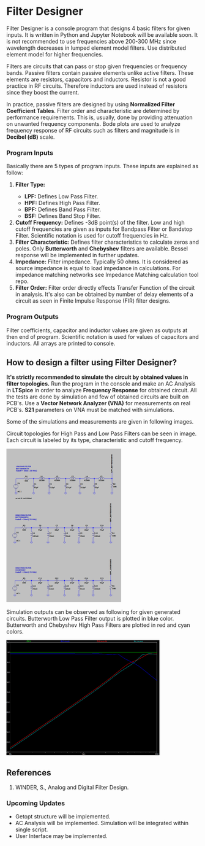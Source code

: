<h1><b>Filter Designer</b></h1>

<p>Filter Designer is a console program that designs 4 basic filters for given inputs. It is written in Python and Jupyter Notebook will be available soon. It is not recommended to use frequencies above 200-300 MHz since wavelength decreases in lumped element model filters. Use distributed element model for higher frequencies.</p>

<p>Filters are circuits that can pass or stop given frequencies or frequency bands. Passive filters contain passive elements unlike active filters. These elements are resistors, capacitors and inductors. Resistor is not a good practice in RF circuits. Therefore inductors are used instead of resistors since they boost the current.</p>

<p>In practice, passive filters are designed by using <b>Normalized Filter Coefficient Tables</b>. Filter order and characteristic are determined by performance requirements. This is, usually, done by providing attenuation on unwanted frequency components. Bode plots are used to analyze frequency response of RF circuits such as filters and magnitude is in <b>Decibel (dB)</b> scale.</p>

<h3><b>Program Inputs</b></h3>

<p> Basically there are 5 types of program inputs. These inputs are explained as follow:</p>

<ol>
    <li> <b>Filter Type:</b> </li>
    <ul>
        <li><b>LPF:</b> Defines Low Pass Filter.</li>
        <li><b>HPF:</b> Defines High Pass Filter.</li>
        <li><b>BPF:</b> Defines Band Pass Filter.</li>
        <li><b>BSF:</b> Defines Band Stop Filter.</li>
    </ul>
    <li> <b>Cutoff Frequency:</b> Defines -3dB point(s) of the filter. Low and high cutoff frequencies are given as inputs for Bandpass Filter or Bandstop Filter. Scientific notation is used for cutoff frequencies in Hz.</li>
    <li> <b>Filter Characteristic:</b> Defines filter characteristics to calculate zeros and poles. Only <b>Butterworth</b> and <b>Chebyshev</b> filters are available. Bessel response will be implemented in further updates.</li>
    <li> <b>Impedance:</b> Filter impedance. Typically 50 ohms. It is considered as source impedance is equal to load impedance in calculations. For impedance matching networks see Impedance Matching calculation tool repo.</li>
    <li> <b>Filter Order:</b> Filter order directly effects Transfer Function of the circuit in analysis. It's also can be obtained by number of delay elements of a circuit as seen in Finite Impulse Response (FIR) filter designs. </li>
</ol>


<h3><b>Program Outputs</b></h3>

<p> Filter coefficients, capacitor and inductor values are given as outputs at then end of program. Scientific notation is used for values of capacitors and inductors. All arrays are printed to console.
</p>


<h2> How to design a filter using Filter Designer?</h2>

<p> <b>It's strictly recommended to simulate the circuit by obtained values in filter topologies.</b> Run the program in the console and make an AC Analysis in <b>LTSpice</b> in order to analyze <b>Frequency Response</b> for obtained circuit. All the tests are done by simulation and few of obtained circuits are built on PCB's. Use a <b>Vector Network Analyzer (VNA)</b> for measurements on real PCB's. <b>S21</b> parameters on VNA must be matched with simulations.</p>
<p> Some of the simulations and measurements are given in following images.</p>

<p> Circuit topologies for High Pass and Low Pass Filters can be seen in image. Each circuit is labeled by its type, characteristic and cutoff frequency.</p>
<img src="img/Simulation.png" alt="Filter topology used in simulation." style="width:300px;height:400px;">
<p> Simulation outputs can be observed as following for given generated circuits. Butterworth Low Pass Filter output is plotted in blue color. Butterworth and Chebyshev High Pass Filters are plotted in red and cyan colors.</p>
<img src="img/Simulation_Outputs.png" alt="Frequency Response in simulation." style="width:400px;height:300px;">


<h2> References </h2>
<ol>
    <li> WINDER, S., Analog and Digital Filter Design.</li>
</ol>

<h3> Upcoming Updates </h3>
<ul> 
    <li>Getopt structure will be implemented.</li>
    <li>AC Analysis will be implemented. Simulation will be integrated within single script.</li>
    <li>User Interface may be implemented.</li>
</ul>
